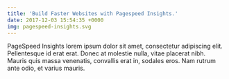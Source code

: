 ```yaml
---
title: 'Build Faster Websites with Pagespeed Insights.'
date: 2017-12-03 15:54:35 +0000
img: pagespeed-insights.svg
---
```


PageSpeed Insights lorem ipsum dolor sit amet, consectetur adipiscing elit. Pellentesque id erat erat. Donec at molestie nulla, vitae placerat nibh. Mauris quis massa venenatis, convallis erat in, sodales eros. Nam rutrum ante odio, et varius mauris.
